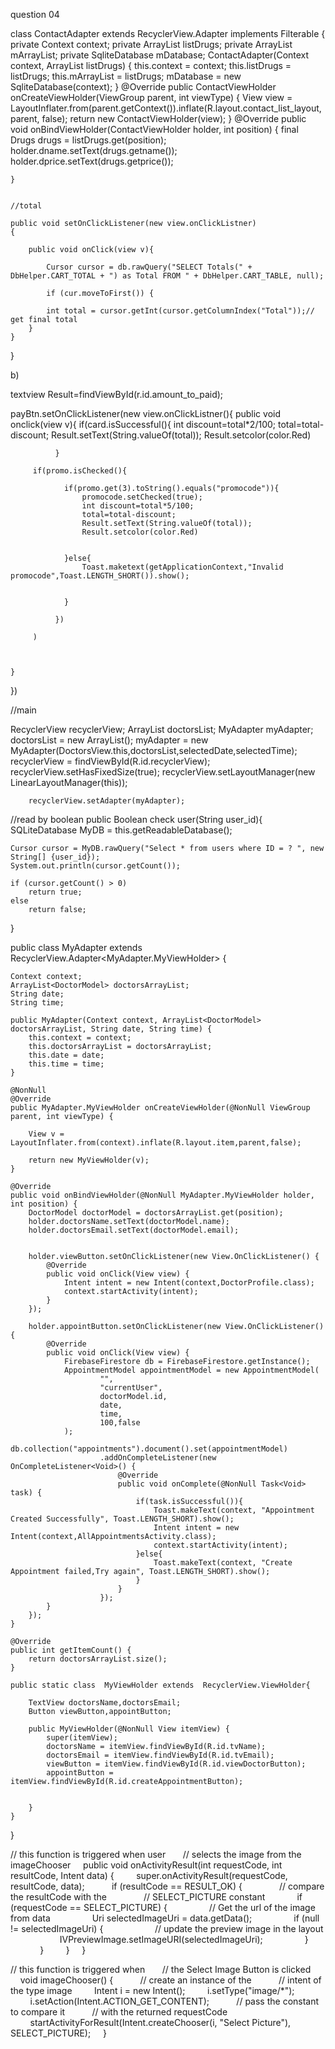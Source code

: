 
question 04

class ContactAdapter extends RecyclerView.Adapter<ContactViewHolder>
implements Filterable {
   private Context context;
   private ArrayList<Drugs> listDrugs;
   private ArrayList<Drugs> mArrayList;
   private SqliteDatabase mDatabase;
   ContactAdapter(Context context, ArrayList<Drugs> listDrugs) {
      this.context = context;
      this.listDrugs = listDrugs;
      this.mArrayList = listDrugs;
      mDatabase = new SqliteDatabase(context);
   }
   @Override
   public ContactViewHolder onCreateViewHolder(ViewGroup parent, int viewType) {
      View view = LayoutInflater.from(parent.getContext()).inflate(R.layout.contact_list_layout, parent, false);
      return new ContactViewHolder(view);
   }
   @Override
   public void onBindViewHolder(ContactViewHolder holder, int position) {
      final Drugs drugs = listDrugs.get(position);
      holder.dname.setText(drugs.getname());
      holder.dprice.setText(drugs.getprice());

    }


    //total

    public void setOnClickListener(new view.onClickListner)
    {

        public void onClick(view v){

            Cursor cursor = db.rawQuery("SELECT Totals(" + DbHelper.CART_TOTAL + ") as Total FROM " + DbHelper.CART_TABLE, null);

            if (cur.moveToFirst()) {
           
            int total = cursor.getInt(cursor.getColumnIndex("Total"));// get final total
        }
    }
}



b)


textview Result=findViewById(r.id.amount_to_paid);


payBtn.setOnClickListener(new view.onClickListner(){
    public void onclick(view v){
        if(card.isSuccessful(){
            int discount=total*2/100;
            total=total-discount;
            Result.setText(String.valueOf(total));
            Result.setcolor(color.Red)
 
              }

         if(promo.isChecked(){

                if(promo.get(3).toString().equals("promocode")){
                    promocode.setChecked(true);
                    int discount=total*5/100;
                    total=total-discount;
                    Result.setText(String.valueOf(total));
                    Result.setcolor(color.Red)


                }else{
                    Toast.maketext(getApplicationContext,"Invalid promocode",Toast.LENGTH_SHORT()).show();


                }

              })
              
         )



    }
})

//main 

RecyclerView recyclerView;
    ArrayList<DoctorModel> doctorsList;
    MyAdapter myAdapter;
    doctorsList = new ArrayList<DoctorModel>();
    myAdapter = new MyAdapter(DoctorsView.this,doctorsList,selectedDate,selectedTime);
    recyclerView = findViewById(R.id.recyclerView);
        recyclerView.setHasFixedSize(true);
        recyclerView.setLayoutManager(new LinearLayoutManager(this));

        recyclerView.setAdapter(myAdapter);



//read by boolean
public Boolean check user(String user_id){
    SQLiteDatabase MyDB = this.getReadableDatabase();

    Cursor cursor = MyDB.rawQuery("Select * from users where ID = ? ", new String[] {user_id});
    System.out.println(cursor.getCount());

    if (cursor.getCount() > 0)
        return true;
    else
        return false;
}


public class MyAdapter extends RecyclerView.Adapter<MyAdapter.MyViewHolder> {

    Context context;
    ArrayList<DoctorModel> doctorsArrayList;
    String date;
    String time;

    public MyAdapter(Context context, ArrayList<DoctorModel> doctorsArrayList, String date, String time) {
        this.context = context;
        this.doctorsArrayList = doctorsArrayList;
        this.date = date;
        this.time = time;
    }

    @NonNull
    @Override
    public MyAdapter.MyViewHolder onCreateViewHolder(@NonNull ViewGroup parent, int viewType) {

        View v = LayoutInflater.from(context).inflate(R.layout.item,parent,false);

        return new MyViewHolder(v);
    }

    @Override
    public void onBindViewHolder(@NonNull MyAdapter.MyViewHolder holder, int position) {
        DoctorModel doctorModel = doctorsArrayList.get(position);
        holder.doctorsName.setText(doctorModel.name);
        holder.doctorsEmail.setText(doctorModel.email);


        holder.viewButton.setOnClickListener(new View.OnClickListener() {
            @Override
            public void onClick(View view) {
                Intent intent = new Intent(context,DoctorProfile.class);
                context.startActivity(intent);
            }
        });

        holder.appointButton.setOnClickListener(new View.OnClickListener() {
            @Override
            public void onClick(View view) {
                FirebaseFirestore db = FirebaseFirestore.getInstance();
                AppointmentModel appointmentModel = new AppointmentModel(
                        "",
                        "currentUser",
                        doctorModel.id,
                        date,
                        time,
                        100,false
                );
                db.collection("appointments").document().set(appointmentModel)
                        .addOnCompleteListener(new OnCompleteListener<Void>() {
                            @Override
                            public void onComplete(@NonNull Task<Void> task) {
                                if(task.isSuccessful()){
                                    Toast.makeText(context, "Appointment Created Successfully", Toast.LENGTH_SHORT).show();
                                    Intent intent = new Intent(context,AllAppointmentsActivity.class);
                                    context.startActivity(intent);
                                }else{
                                    Toast.makeText(context, "Create Appointment failed,Try again", Toast.LENGTH_SHORT).show();
                                }
                            }
                        });
            }
        });
    }

    @Override
    public int getItemCount() {
        return doctorsArrayList.size();
    }

    public static class  MyViewHolder extends  RecyclerView.ViewHolder{

        TextView doctorsName,doctorsEmail;
        Button viewButton,appointButton;

        public MyViewHolder(@NonNull View itemView) {
            super(itemView);
            doctorsName = itemView.findViewById(R.id.tvName);
            doctorsEmail = itemView.findViewById(R.id.tvEmail);
            viewButton = itemView.findViewById(R.id.viewDoctorButton);
            appointButton = itemView.findViewById(R.id.createAppointmentButton);


        }
    }
}

// this function is triggered when user
      // selects the image from the imageChooser
    public void onActivityResult(int requestCode, int resultCode, Intent data) {
        super.onActivityResult(requestCode, resultCode, data);
 
        if (resultCode == RESULT_OK) {
 
            // compare the resultCode with the
              // SELECT_PICTURE constant
            if (requestCode == SELECT_PICTURE) {
                // Get the url of the image from data
                Uri selectedImageUri = data.getData();
                if (null != selectedImageUri) {
                    // update the preview image in the layout
                    IVPreviewImage.setImageURI(selectedImageUri);
                }
            }
        }
    }

// this function is triggered when
      // the Select Image Button is clicked
    void imageChooser() {
 
        // create an instance of the
          // intent of the type image
        Intent i = new Intent();
        i.setType("image/*");
        i.setAction(Intent.ACTION_GET_CONTENT);
 
        // pass the constant to compare it
          // with the returned requestCode
        startActivityForResult(Intent.createChooser(i, "Select Picture"), SELECT_PICTURE);
    }
